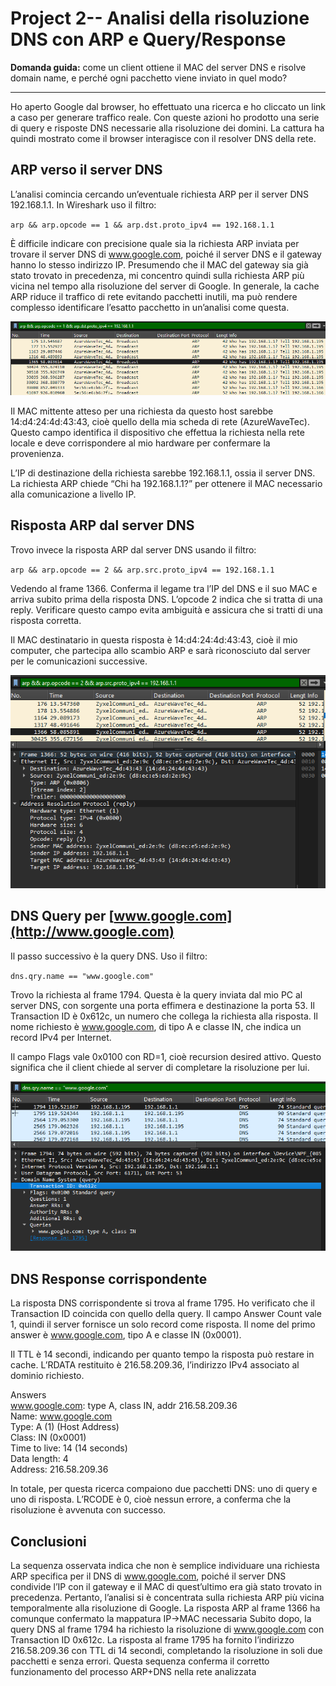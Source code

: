 
# Project 2-- Analisi della risoluzione DNS con ARP e Query/Response

**Domanda guida:** come un client ottiene il MAC del server DNS e risolve domain name, e perché ogni pacchetto viene inviato in quel modo?

---
Ho aperto Google dal browser, ho effettuato una ricerca e ho cliccato un link a caso per generare traffico reale. Con queste azioni ho prodotto una serie di query e risposte DNS necessarie alla risoluzione dei domini. La cattura ha quindi mostrato come il browser interagisce con il resolver DNS della rete.

## ARP verso il server DNS

L’analisi comincia cercando un’eventuale richiesta ARP per il server DNS 192.168.1.1. In Wireshark uso il filtro:

`arp && arp.opcode == 1 && arp.dst.proto_ipv4 == 192.168.1.1`

È difficile indicare con precisione quale sia la richiesta ARP inviata per trovare il server DNS di www.google.com, poiché il server DNS e il gateway hanno lo stesso indirizzo IP. Presumendo che il MAC del gateway sia già stato trovato in precedenza, mi concentro quindi sulla richiesta ARP più vicina nel tempo alla risoluzione del server di Google. In generale, la cache ARP riduce il traffico di rete evitando pacchetti inutili, ma può rendere complesso identificare l’esatto pacchetto in un’analisi come questa.

![ ](../images/dns/6.png)

Il MAC mittente atteso per una richiesta da questo host sarebbe 14:d4:24:4d:43:43, cioè quello della mia scheda di rete (AzureWaveTec). Questo campo identifica il dispositivo che effettua la richiesta nella rete locale e deve corrispondere al mio hardware per confermare la provenienza.

L’IP di destinazione della richiesta sarebbe 192.168.1.1, ossia il server DNS. La richiesta ARP chiede “Chi ha 192.168.1.1?” per ottenere il MAC necessario alla comunicazione a livello IP.

## Risposta ARP dal server DNS

Trovo invece la risposta ARP dal server DNS usando il filtro:

`arp && arp.opcode == 2 && arp.src.proto_ipv4 == 192.168.1.1`

Vedendo al frame 1366. Conferma il legame tra l’IP del DNS e il suo MAC e arriva subito prima della risposta DNS. L’opcode 2 indica che si tratta di una reply. Verificare questo campo evita ambiguità e assicura che si tratti di una risposta corretta.

Il MAC destinatario in questa risposta è 14:d4:24:4d:43:43, cioè il mio computer, che partecipa allo scambio ARP e sarà riconosciuto dal server per le comunicazioni successive.

![ ](../images/dns/7.png)
 
## DNS Query per [www.google.com](http://www.google.com)

Il passo successivo è la query DNS. Uso il filtro:

`dns.qry.name == "www.google.com"`

Trovo la richiesta al frame 1794. Questa è la query inviata dal mio PC al server DNS, con sorgente una porta effimera e destinazione la porta 53. Il Transaction ID è 0x612c, un numero che collega la richiesta alla risposta. Il nome richiesto è www.google.com, di tipo A e classe IN, che indica un record IPv4 per Internet.

Il campo Flags vale 0x0100 con RD=1, cioè recursion desired attivo. Questo significa che il client chiede al server di completare la risoluzione per lui.

![ ](../images/dns/8.png)
 
## DNS Response corrispondente

La risposta DNS corrispondente si trova al frame 1795. Ho verificato che il Transaction ID coincida con quello della query. Il campo Answer Count vale 1, quindi il server fornisce un solo record come risposta. Il nome del primo answer è www.google.com, tipo A e classe IN (0x0001).

Il TTL è 14 secondi, indicando per quanto tempo la risposta può restare in cache. L’RDATA restituito è 216.58.209.36, l’indirizzo IPv4 associato al dominio richiesto.

Answers  
www.google.com: type A, class IN, addr 216.58.209.36  
    Name: www.google.com  
    Type: A (1) (Host Address)  
    Class: IN (0x0001)  
    Time to live: 14 (14 seconds)  
    Data length: 4  
    Address: 216.58.209.36  



In totale, per questa ricerca compaiono due pacchetti DNS: uno di query e uno di risposta. L’RCODE è  0, cioè nessun errore, a conferma che la risoluzione è avvenuta con successo.

## Conclusioni

La sequenza osservata indica che non è semplice individuare una richiesta ARP specifica per il DNS di www.google.com, poiché il server DNS condivide l’IP con il gateway e il MAC di quest’ultimo era già stato trovato in precedenza. Pertanto, l’analisi si è concentrata sulla richiesta ARP più vicina temporalmente alla risoluzione di Google. La risposta ARP al frame 1366 ha comunque confermato la mappatura IP→MAC necessaria Subito dopo, la query DNS al frame 1794 ha richiesto la risoluzione di www.google.com con Transaction ID 0x612c. La risposta al frame 1795 ha fornito l’indirizzo 216.58.209.36 con TTL di 14 secondi, completando la risoluzione in soli due pacchetti e senza errori. Questa sequenza conferma il corretto funzionamento del processo ARP+DNS nella rete analizzata
